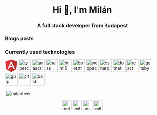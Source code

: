 <h1 align="center">Hi 👋, I'm Milán</h1>
<h3 align="center">A full stack developer from Budapest</h3>

### Blogs posts
<!-- BLOG-POST-LIST:START -->
<!-- BLOG-POST-LIST:END -->

### Currently used technologies

<p align="left">
<svg width="40" height="40" viewBox="0 0 256 272" xmlns="http://www.w3.org/2000/svg" preserveAspectRatio="xMidYMid"><path d="M.1 45.522L125.908.697l129.196 44.028-20.919 166.45-108.277 59.966-106.583-59.169L.1 45.522z" fill="#E23237"/><path d="M255.104 44.725L125.908.697v270.444l108.277-59.866 20.919-166.55z" fill="#B52E31"/><path d="M126.107 32.274L47.714 206.693l29.285-.498 15.739-39.347h70.325l17.233 39.845 27.99.498-82.179-174.917zm.2 55.882l26.496 55.383h-49.806l23.31-55.383z" fill="#FFF"/></svg>
  <img src="https://devicons.github.io/devicon/devicon.git/icons/typescript/typescript-original.svg" alt="typescript" width="40" height="40"/> 
  <img src="https://devicons.github.io/devicon/devicon.git/icons/javascript/javascript-original.svg" alt="javascript" width="40" height="40"/>  
  <img src="https://devicons.github.io/devicon/devicon.git/icons/sass/sass-original.svg" alt="sass" width="40" height="40"/> 
  <img src="https://devicons.github.io/devicon/devicon.git/icons/html5/html5-original-wordmark.svg" alt="html5" width="40" height="40"/> 
  <img src="https://devicons.github.io/devicon/devicon.git/icons/bootstrap/bootstrap-plain.svg" alt="bootstrap" width="40" height="40"/>
  <img src="https://devicons.github.io/devicon/devicon.git/icons/webpack/webpack-original.svg" alt="webpack" width="40" height="40"/>
  <img src="https://devicons.github.io/devicon/devicon.git/icons/csharp/csharp-original.svg" alt="csharp" width="40" height="40"/> 
  <img src="https://devicons.github.io/devicon/devicon.git/icons/dot-net/dot-net-original-wordmark.svg" alt="dotnet" width="40" height="40"/> 
  <img src="https://devicons.github.io/devicon/devicon.git/icons/react/react-original-wordmark.svg" alt="react" width="40" height="40"/> 
  <img src="https://www.vectorlogo.zone/logos/gatsbyjs/gatsbyjs-icon.svg" alt="gatsby" width="40" height="40"/> 
  <img src="https://devicons.github.io/devicon/devicon.git/icons/gulp/gulp-plain.svg" alt="gulp" width="40" height="40"/> 
  <img src="https://www.vectorlogo.zone/logos/git-scm/git-scm-icon.svg" alt="git" width="40" height="40"/> 
  <img src="https://www.vectorlogo.zone/logos/gnu_bash/gnu_bash-icon.svg" alt="bash" width="40" height="40"/>
  </p>

<p>&nbsp;<img align="center" src="https://github-readme-stats.vercel.app/api?username=milantenk&show_icons=true" alt="milantenk" /></p>

<p align="center">
<a href="https://dev.to/milantenk" target="blank"><img align="center" src="https://cdn.jsdelivr.net/npm/simple-icons@3.0.1/icons/dev-dot-to.svg" alt="milantenk" height="30" width="30" /></a>
<a href="https://twitter.com/milantenk" target="blank"><img align="center" src="https://cdn.jsdelivr.net/npm/simple-icons@3.0.1/icons/twitter.svg" alt="milantenk" height="30" width="30" /></a>
<a href="https://linkedin.com/in/milan-tenk" target="blank"><img align="center" src="https://cdn.jsdelivr.net/npm/simple-icons@3.0.1/icons/linkedin.svg" alt="milan-tenk" height="30" width="30" /></a>
<a href="https://stackoverflow.com/users/milan-tenk" target="blank"><img align="center" src="https://cdn.jsdelivr.net/npm/simple-icons@3.0.1/icons/stackoverflow.svg" alt="milan-tenk" height="30" width="30" /></a>
</p>
